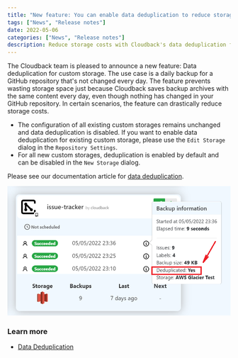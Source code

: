 ```yaml
---
title: "New feature: You can enable data deduplication to reduce storage costs"
tags: ["News", "Release notes"]
date: 2022-05-06
categories: ["News", "Release notes"]
description: Reduce storage costs with Cloudback's data deduplication feature
---
```


The Cloudback team is pleased to announce a new feature: Data deduplication for custom storage. The use case is a daily backup for a GitHub repository that's not changed every day. The feature prevents wasting storage space just because Cloudback saves backup archives with the same content every day, even though nothing has changed in your GitHub repository. In certain scenarios, the feature can drastically reduce storage costs.

- The configuration of all existing custom storages remains unchanged and data deduplication is disabled. If you want to enable data deduplication for existing custom storage, please use the `Edit Storage` dialog in the `Repository Settings`.
- For all new custom storages, deduplication is enabled by default and can be disabled in the `New Storage` dialog.

Please see our documentation article for [data deduplication](/features/deduplication/).

<img src="/static/features/data-deduplication-label.png" alt="Data Deduplication"/>

### Learn more
 - [Data Deduplication](/features/deduplication/)
